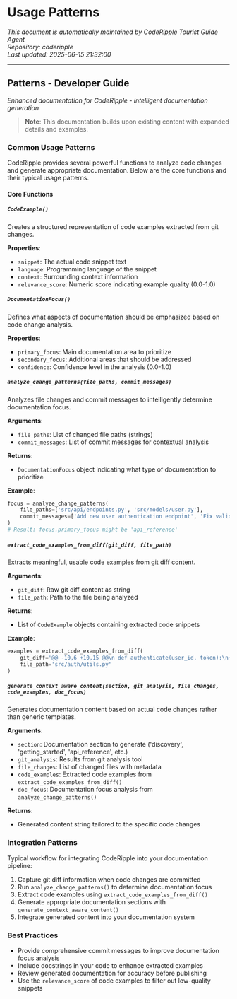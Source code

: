 # Usage Patterns

*This document is automatically maintained by CodeRipple Tourist Guide Agent*  
*Repository: coderipple*  
*Last updated: 2025-06-15 21:32:00*

---

## Patterns - Developer Guide

*Enhanced documentation for CodeRipple - intelligent documentation generation*

> **Note**: This documentation builds upon existing content with expanded details and examples.

### Common Usage Patterns

CodeRipple provides several powerful functions to analyze code changes and generate appropriate documentation. Below are the core functions and their typical usage patterns.

#### Core Functions

##### `CodeExample()`

Creates a structured representation of code examples extracted from git changes.

**Properties**:
- `snippet`: The actual code snippet text
- `language`: Programming language of the snippet
- `context`: Surrounding context information
- `relevance_score`: Numeric score indicating example quality (0.0-1.0)

##### `DocumentationFocus()`

Defines what aspects of documentation should be emphasized based on code change analysis.

**Properties**:
- `primary_focus`: Main documentation area to prioritize
- `secondary_focus`: Additional areas that should be addressed
- `confidence`: Confidence level in the analysis (0.0-1.0)

##### `analyze_change_patterns(file_paths, commit_messages)`

Analyzes file changes and commit messages to intelligently determine documentation focus.

**Arguments**:
- `file_paths`: List of changed file paths (strings)
- `commit_messages`: List of commit messages for contextual analysis

**Returns**:
- `DocumentationFocus` object indicating what type of documentation to prioritize

**Example**:
```python
focus = analyze_change_patterns(
    file_paths=['src/api/endpoints.py', 'src/models/user.py'],
    commit_messages=['Add new user authentication endpoint', 'Fix validation bug']
)
# Result: focus.primary_focus might be 'api_reference'
```

##### `extract_code_examples_from_diff(git_diff, file_path)`

Extracts meaningful, usable code examples from git diff content.

**Arguments**:
- `git_diff`: Raw git diff content as string
- `file_path`: Path to the file being analyzed

**Returns**:
- List of `CodeExample` objects containing extracted code snippets

**Example**:
```python
examples = extract_code_examples_from_diff(
    git_diff='@@ -10,6 +10,15 @@\n def authenticate(user_id, token):\n+    """Authenticate a user with the given credentials\n+    \n+    Args:\n+        user_id: Unique identifier for the user\n+        token: Authentication token\n+    \n+    Returns:\n+        User object if authentication successful, None otherwise\n+    """',
    file_path='src/auth/utils.py'
)
```

##### `generate_context_aware_content(section, git_analysis, file_changes, code_examples, doc_focus)`

Generates documentation content based on actual code changes rather than generic templates.

**Arguments**:
- `section`: Documentation section to generate ('discovery', 'getting_started', 'api_reference', etc.)
- `git_analysis`: Results from git analysis tool
- `file_changes`: List of changed files with metadata
- `code_examples`: Extracted code examples from `extract_code_examples_from_diff()`
- `doc_focus`: Documentation focus analysis from `analyze_change_patterns()`

**Returns**:
- Generated content string tailored to the specific code changes

### Integration Patterns

Typical workflow for integrating CodeRipple into your documentation pipeline:

1. Capture git diff information when code changes are committed
2. Run `analyze_change_patterns()` to determine documentation focus
3. Extract code examples using `extract_code_examples_from_diff()`
4. Generate appropriate documentation sections with `generate_context_aware_content()`
5. Integrate generated content into your documentation system

### Best Practices

- Provide comprehensive commit messages to improve documentation focus analysis
- Include docstrings in your code to enhance extracted examples
- Review generated documentation for accuracy before publishing
- Use the `relevance_score` of code examples to filter out low-quality snippets